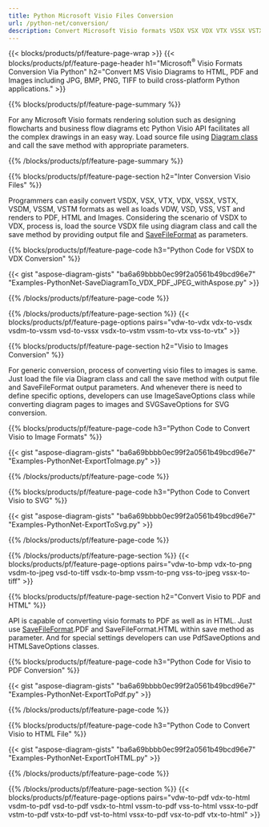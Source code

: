 ```yaml
---
title: Python Microsoft Visio Files Conversion
url: /python-net/conversion/
description: Convert Microsoft Visio formats VSDX VSX VDX VTX VSSX VSTX VSDM VSTM VSSM VDW VSD VST VSS to HTML Images and PDF with few lines of Python code.
---
```


{{< blocks/products/pf/feature-page-wrap >}}
{{< blocks/products/pf/feature-page-header h1="Microsoft<sup>&reg;</sup> Visio Formats Conversion Via Python" h2="Convert MS Visio Diagrams to HTML, PDF and Images including JPG, BMP, PNG, TIFF to build cross-platform Python applications." >}}

{{% blocks/products/pf/feature-page-summary %}}

For any Microsoft Visio formats rendering solution such as designing flowcharts and business flow diagrams etc Python Visio API facilitates all the complex drawings in an easy way. Load source file using [Diagram class](https://reference.aspose.com/diagram/python-net/aspose.diagram/diagram/) and call the save method with appropriate parameters.

{{% /blocks/products/pf/feature-page-summary  %}}

{{% blocks/products/pf/feature-page-section  h2="Inter Conversion Visio Files" %}}

Programmers can easily convert VSDX, VSX, VTX, VDX, VSSX, VSTX, VSDM, VSSM, VSTM formats as well as loads VDW, VSD, VSS, VST and renders to PDF, HTML and Images. Considering the scenario of VSDX to VDX, process is, load the source VSDX file using diagram class and call the save method by providing output file and [SaveFileFormat](https://reference.aspose.com/diagram/python-net/aspose.diagram/savefileformat/) as parameters. 

{{% blocks/products/pf/feature-page-code h3="Python Code for VSDX to VDX Conversion" %}}

{{< gist "aspose-diagram-gists" "ba6a69bbbb0ec99f2a0561b49bcd96e7" "Examples-PythonNet-SaveDiagramTo_VDX_PDF_JPEG_withAspose.py" >}}

{{% /blocks/products/pf/feature-page-code  %}}

{{% /blocks/products/pf/feature-page-section %}}
{{< blocks/products/pf/feature-page-options pairs="vdw-to-vdx vdx-to-vsdx vsdm-to-vssm vsd-to-vssx vsdx-to-vstm vssm-to-vtx vss-to-vtx" >}}

{{% blocks/products/pf/feature-page-section  h2="Visio to Images Conversion" %}}

For generic conversion, process of converting visio files to images is same. Just load the file via Diagram class and call the save method with output file and SaveFileFormat output parameters. And whenever there is need to define specific options, developers can use ImageSaveOptions class while converting diagram pages to images and SVGSaveOptions for SVG conversion.

{{% blocks/products/pf/feature-page-code h3="Python Code to Convert Visio to Image Formats" %}}

{{< gist "aspose-diagram-gists" "ba6a69bbbb0ec99f2a0561b49bcd96e7" "Examples-PythonNet-ExportToImage.py" >}}

{{% /blocks/products/pf/feature-page-code  %}}

{{% blocks/products/pf/feature-page-code h3="Python Code to Convert Visio to SVG" %}}

{{< gist "aspose-diagram-gists" "ba6a69bbbb0ec99f2a0561b49bcd96e7" "Examples-PythonNet-ExportToSvg.py" >}}

{{% /blocks/products/pf/feature-page-code  %}}

{{% /blocks/products/pf/feature-page-section %}}
{{< blocks/products/pf/feature-page-options pairs="vdw-to-bmp vdx-to-png vsdm-to-jpeg vsd-to-tiff vsdx-to-bmp vssm-to-png vss-to-jpeg vssx-to-tiff" >}}

{{% blocks/products/pf/feature-page-section  h2="Convert Visio to PDF and HTML" %}}

API is capable of converting visio formats to PDF as well as in HTML. Just use [SaveFileFormat](https://reference.aspose.com/diagram/python-net/aspose.diagram/savefileformat/).PDF and SaveFileFormat.HTML within save method as parameter. And for special settings developers can use PdfSaveOptions and HTMLSaveOptions classes.

{{% blocks/products/pf/feature-page-code h3="Python Code for Visio to PDF Conversion" %}}

{{< gist "aspose-diagram-gists" "ba6a69bbbb0ec99f2a0561b49bcd96e7" "Examples-PythonNet-ExportToPdf.py" >}}

{{% /blocks/products/pf/feature-page-code  %}}

{{% blocks/products/pf/feature-page-code h3="Python Code to Convert Visio to HTML File" %}}

{{< gist "aspose-diagram-gists" "ba6a69bbbb0ec99f2a0561b49bcd96e7" "Examples-PythonNet-ExportToHTML.py" >}}

{{% /blocks/products/pf/feature-page-code  %}}

{{% /blocks/products/pf/feature-page-section %}}
{{< blocks/products/pf/feature-page-options pairs="vdw-to-pdf vdx-to-html vsdm-to-pdf vsd-to-pdf vsdx-to-html vssm-to-pdf vss-to-html vssx-to-pdf vstm-to-pdf vstx-to-pdf vst-to-html vssx-to-pdf vsx-to-pdf vtx-to-html" >}}